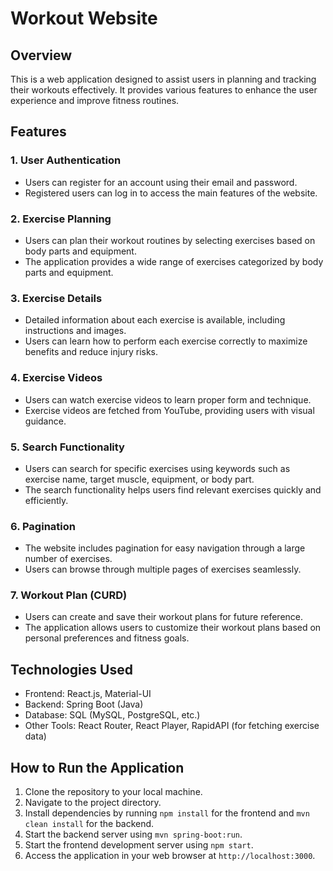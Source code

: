 # Workout Website

## Overview
This is a web application designed to assist users in planning and tracking their workouts effectively. It provides various features to enhance the user experience and improve fitness routines.

## Features

### 1. User Authentication
- Users can register for an account using their email and password.
- Registered users can log in to access the main features of the website.

### 2. Exercise Planning
- Users can plan their workout routines by selecting exercises based on body parts and equipment.
- The application provides a wide range of exercises categorized by body parts and equipment.

### 3. Exercise Details
- Detailed information about each exercise is available, including instructions and images.
- Users can learn how to perform each exercise correctly to maximize benefits and reduce injury risks.

### 4. Exercise Videos
- Users can watch exercise videos to learn proper form and technique.
- Exercise videos are fetched from YouTube, providing users with visual guidance.

### 5. Search Functionality
- Users can search for specific exercises using keywords such as exercise name, target muscle, equipment, or body part.
- The search functionality helps users find relevant exercises quickly and efficiently.

### 6. Pagination
- The website includes pagination for easy navigation through a large number of exercises.
- Users can browse through multiple pages of exercises seamlessly.

### 7. Workout Plan (CURD)
- Users can create and save their workout plans for future reference.
- The application allows users to customize their workout plans based on personal preferences and fitness goals.

## Technologies Used
- Frontend: React.js, Material-UI
- Backend: Spring Boot (Java)
- Database: SQL (MySQL, PostgreSQL, etc.)
- Other Tools: React Router, React Player, RapidAPI (for fetching exercise data)

## How to Run the Application
1. Clone the repository to your local machine.
2. Navigate to the project directory.
3. Install dependencies by running `npm install` for the frontend and `mvn clean install` for the backend.
4. Start the backend server using `mvn spring-boot:run`.
5. Start the frontend development server using `npm start`.
6. Access the application in your web browser at `http://localhost:3000`.
